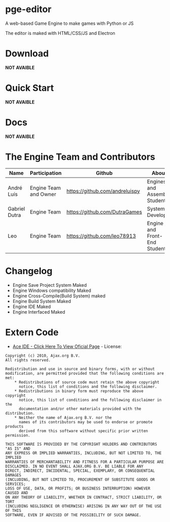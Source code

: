 # pge-editor
  A web-based Game Engine to make games with Python or JS 

 The editor is maked with HTML/CSS/JS and Electron

# Download

**NOT AVAIBLE**

# Quick Start

**NOT AVAIBLE**

# Docs

**NOT AVAIBLE**

# The Engine Team and Contributors

| Name  | Participation | Github | About |
|-------|---------------|--------|-------|
| André Luís | Engine Team and Owner | https://github.com/andreluispy | Engines and Assembly Student |
| Gabriel Dutra | Engine Team | https://github.com/DutraGames | System's Developer |
| Leo | Engine Team | https://github.com/leo78913 | Engine and Front-End Student  |

# Changelog

- Engine Save Project System Maked
- Engine Windows compatibility Maked
- Engine Cross-Compile(Build System) maked
- Engine Build System Maked
- Engine IDE Maked
- Engine Interfaced Maked

# Extern Code

- [Ace IDE - Click Here To View Oficial Page](https://ace.c9.io/) - License: 
```
Copyright (c) 2010, Ajax.org B.V.
All rights reserved.

Redistribution and use in source and binary forms, with or without
modification, are permitted provided that the following conditions are met:
    * Redistributions of source code must retain the above copyright
      notice, this list of conditions and the following disclaimer.
    * Redistributions in binary form must reproduce the above copyright
      notice, this list of conditions and the following disclaimer in the
      documentation and/or other materials provided with the distribution.
    * Neither the name of Ajax.org B.V. nor the
      names of its contributors may be used to endorse or promote products
      derived from this software without specific prior written permission.

THIS SOFTWARE IS PROVIDED BY THE COPYRIGHT HOLDERS AND CONTRIBUTORS "AS IS" AND
ANY EXPRESS OR IMPLIED WARRANTIES, INCLUDING, BUT NOT LIMITED TO, THE IMPLIED
WARRANTIES OF MERCHANTABILITY AND FITNESS FOR A PARTICULAR PURPOSE ARE
DISCLAIMED. IN NO EVENT SHALL AJAX.ORG B.V. BE LIABLE FOR ANY
DIRECT, INDIRECT, INCIDENTAL, SPECIAL, EXEMPLARY, OR CONSEQUENTIAL DAMAGES
(INCLUDING, BUT NOT LIMITED TO, PROCUREMENT OF SUBSTITUTE GOODS OR SERVICES;
LOSS OF USE, DATA, OR PROFITS; OR BUSINESS INTERRUPTION) HOWEVER CAUSED AND
ON ANY THEORY OF LIABILITY, WHETHER IN CONTRACT, STRICT LIABILITY, OR TORT
(INCLUDING NEGLIGENCE OR OTHERWISE) ARISING IN ANY WAY OUT OF THE USE OF THIS
SOFTWARE, EVEN IF ADVISED OF THE POSSIBILITY OF SUCH DAMAGE.
```

